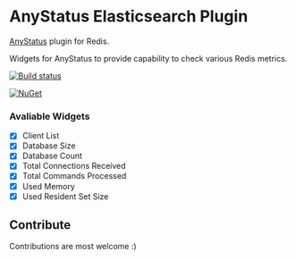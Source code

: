 # AnyStatus Elasticsearch Plugin
[AnyStatus](https://www.anystat.us) plugin for Redis.

Widgets for AnyStatus to provide capability to check various Redis metrics.

[![Build status](https://ci.appveyor.com/api/projects/status/vjr2x2lv2m1sc3tf?svg=true)](https://ci.appveyor.com/project/fatihboy/anystatusredis)

[![NuGet](https://img.shields.io/nuget/v/AnyStatus.Plugins.Redis.svg)](https://www.nuget.org/packages/AnyStatus.Plugins.Redis/)

### Avaliable Widgets

-  [x] Client List
-  [x] Database Size
-  [x] Database Count
-  [x] Total Connections Received
-  [x] Total Commands Processed
-  [x] Used Memory
-  [x] Used Resident Set Size

## Contribute

Contributions are most welcome :)